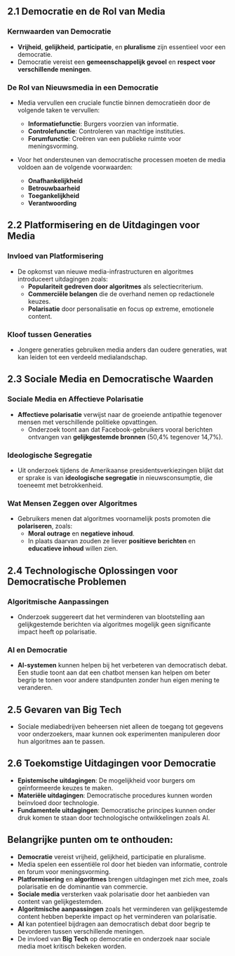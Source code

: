 ## 2.1 Democratie en de Rol van Media
### Kernwaarden van Democratie
- **Vrijheid**, **gelijkheid**, **participatie**, en **pluralisme** zijn essentieel voor een democratie.
- Democratie vereist een **gemeenschappelijk gevoel** en **respect voor verschillende meningen**.
  
### De Rol van Nieuwsmedia in een Democratie
- Media vervullen een cruciale functie binnen democratieën door de volgende taken te vervullen:
  - **Informatiefunctie**: Burgers voorzien van informatie.
  - **Controlefunctie**: Controleren van machtige instituties.
  - **Forumfunctie**: Creëren van een publieke ruimte voor meningsvorming.

- Voor het ondersteunen van democratische processen moeten de media voldoen aan de volgende voorwaarden:
  - **Onafhankelijkheid**
  - **Betrouwbaarheid**
  - **Toegankelijkheid**
  - **Verantwoording**

## 2.2 Platformisering en de Uitdagingen voor Media
### Invloed van Platformisering
- De opkomst van nieuwe media-infrastructuren en algoritmes introduceert uitdagingen zoals:
  - **Populariteit gedreven door algoritmes** als selectiecriterium.
  - **Commerciële belangen** die de overhand nemen op redactionele keuzes.
  - **Polarisatie** door personalisatie en focus op extreme, emotionele content.

### Kloof tussen Generaties
- Jongere generaties gebruiken media anders dan oudere generaties, wat kan leiden tot een verdeeld medialandschap.

## 2.3 Sociale Media en Democratische Waarden
### Sociale Media en Affectieve Polarisatie
- **Affectieve polarisatie** verwijst naar de groeiende antipathie tegenover mensen met verschillende politieke opvattingen.
  - Onderzoek toont aan dat Facebook-gebruikers vooral berichten ontvangen van **gelijkgestemde bronnen** (50,4% tegenover 14,7%).
  
### Ideologische Segregatie
- Uit onderzoek tijdens de Amerikaanse presidentsverkiezingen blijkt dat er sprake is van **ideologische segregatie** in nieuwsconsumptie, die toeneemt met betrokkenheid.

### Wat Mensen Zeggen over Algoritmes
- Gebruikers menen dat algoritmes voornamelijk posts promoten die **polariseren**, zoals:
  - **Moral outrage** en **negatieve inhoud**.
  - In plaats daarvan zouden ze liever **positieve berichten** en **educatieve inhoud** willen zien.

## 2.4 Technologische Oplossingen voor Democratische Problemen
### Algoritmische Aanpassingen
- Onderzoek suggereert dat het verminderen van blootstelling aan gelijkgestemde berichten via algoritmes mogelijk geen significante impact heeft op polarisatie.

### AI en Democratie
- **AI-systemen** kunnen helpen bij het verbeteren van democratisch debat. Een studie toont aan dat een chatbot mensen kan helpen om beter begrip te tonen voor andere standpunten zonder hun eigen mening te veranderen.

## 2.5 Gevaren van Big Tech
- Sociale mediabedrijven beheersen niet alleen de toegang tot gegevens voor onderzoekers, maar kunnen ook experimenten manipuleren door hun algoritmes aan te passen.

## 2.6 Toekomstige Uitdagingen voor Democratie
- **Epistemische uitdagingen**: De mogelijkheid voor burgers om geïnformeerde keuzes te maken.
- **Materiële uitdagingen**: Democratische procedures kunnen worden beïnvloed door technologie.
- **Fundamentele uitdagingen**: Democratische principes kunnen onder druk komen te staan door technologische ontwikkelingen zoals AI.

## Belangrijke punten om te onthouden:
- **Democratie** vereist vrijheid, gelijkheid, participatie en pluralisme.
- Media spelen een essentiële rol door het bieden van informatie, controle en forum voor meningsvorming.
- **Platformisering** en **algoritmes** brengen uitdagingen met zich mee, zoals polarisatie en de dominantie van commercie.
- **Sociale media** versterken vaak polarisatie door het aanbieden van content van gelijkgestemden.
- **Algoritmische aanpassingen** zoals het verminderen van gelijkgestemde content hebben beperkte impact op het verminderen van polarisatie.
- **AI** kan potentieel bijdragen aan democratisch debat door begrip te bevorderen tussen verschillende meningen.
- De invloed van **Big Tech** op democratie en onderzoek naar sociale media moet kritisch bekeken worden.